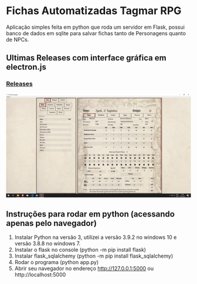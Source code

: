 # Fichas Automatizadas Tagmar RPG
Aplicação simples feita em python que roda um servidor em Flask, possui banco de dados em sqlite para salvar fichas tanto de Personagens quanto de NPCs.
## Ultimas Releases com interface gráfica em electron.js
### [Releases](https://github.com/marcoswalker/FichasTagmar/releases) 
![](page/preview.png)
## Instruções para rodar em python (acessando apenas pelo navegador)
1. Instalar Python na versão 3, utilizei a versão 3.9.2 no windows 10 e versão 3.8.8 no windows 7.
2. Instalar o flask no console (python -m pip install flask)
3. Instalar flask_sqlalchemy (python -m pip install flask_sqlalchemy)
4. Rodar o programa (python app.py)
5. Abrir seu navegador no endereço http://127.0.0.1:5000 ou http://localhost:5000